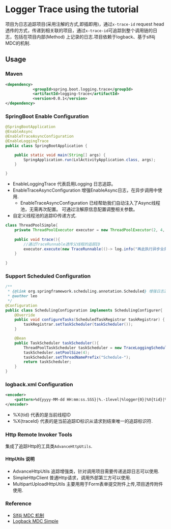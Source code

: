 # Logger Trace using the tutorial
   项目为日志追踪项目(采用注解的方式,即插即用)，通过`x-trace-id` request head 透传的方式，传递到相关联的项目，通过`x-trace-id`可追踪到整个调用链的日志，包括在项目内部(Method)
上记录的日志.项目依赖于logback、基于slf4j MDC的机制.

## Usage

### Maven
```xml
<dependency>
			<groupId>spring.boot.logging.trace</groupId>
			<artifactId>logging-trace</artifactId>
			<version>0.0.1</version>
</dependency>
```
### SpringBoot Enable Configuration
```java
@SpringBootApplication
@EnableAsync
@EnableTraceAsyncConfiguration
@EnableLoggingTrace
public class SpringBootApplication {

	public static void main(String[] args) {
		SpringApplication.run(LxlActivityApplication.class, args);
	}

}
```
- EnableLoggingTrace 代表启用Logging 日志追踪。
- EnableTraceAsyncConfiguration 增强EnableAsync日志，在异步调用中使用.
    * EnableTraceAsyncConfiguration 已经帮助我们自动注入了Async线程池，无需再次配置。
    可通过注解原信息配置调整相关参数。
- 自定义线程池的追踪ID传递方式.
```java
class ThreadPoolSimple{
    private ThreadPoolExecutor executor = new ThreadPoolExecutor(2, 4, 1000, TimeUnit.MILLISECONDS, new LinkedBlockingDeque<>(10));
    
    public void trace(){
        //通过TraceRunnable透传父线程的追踪ID
        executor.execute(new TraceRunnable(()-> log.info("再此执行异步业务")));
    }
    
}
```

### Support Scheduled Configuration

```java
/**
 * {@link org.springframework.scheduling.annotation.Scheduled} 增强日志追踪 .
 * @author leo
 */
@Configuration
public class SchedulingConfiguration implements SchedulingConfigurer{
    @Override
    public void configureTasks(ScheduledTaskRegistrar taskRegistrar) {
        taskRegistrar.setTaskScheduler(taskScheduler());
    }

    @Bean
    public TaskScheduler taskScheduler(){
        ThreadPoolTaskScheduler taskScheduler = new TraceLoggingSchedulingThreadPoolExecutor();
        taskScheduler.setPoolSize(4);
        taskScheduler.setThreadNamePrefix("Schedule-");
        return taskScheduler;
    }
}
```



### logback.xml Configuration

```xml
<encoder>
    <pattern>%d{yyyy-MM-dd HH:mm:ss.SSS}|%.-1level|%logger{0}|%X{tid}|%X{traceId}|%msg%n</pattern>
</encoder>
```
- %X{tid} 代表的是当前线程ID
- %X{traceId} 代表的是当前追踪ID标识从请求到结束唯一的追踪标识符.

### Http Remote Invoker Tools
  集成了追踪Http的工具类`AdvanceHttpUtils`.

#### HttpUtils 说明
- AdvanceHttpUtils 追踪增强类，针对调用项目需要传递追踪日志可以使用.
- SimpleHttpClient 普通Http请求，调用外部第三方可以使用.
- MultipartUploadHttpUtils 主要用用于Form表单提交附件上传,项目透传附件使用.

### Reference 
- [Slf4j MDC 机制](https://www.jianshu.com/p/1dea7479eb07)
- [Logback MDC Simple](https://logback.qos.ch/xref/chapters/mdc/SimpleMDC.html)
